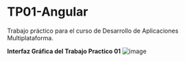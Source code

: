 # TP01-Angular
Trabajo práctico para el curso de Desarrollo de Aplicaciones Multiplataforma.

**Interfaz Gráfica del Trabajo Practico 01**
![image](https://github.com/user-attachments/assets/b26c1163-eacf-4fc4-928e-8ac9a8b88a1b)
